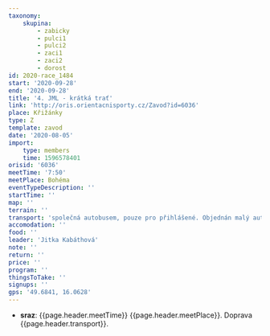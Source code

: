 ```yaml
---
taxonomy:
    skupina:
        - zabicky
        - pulci1
        - pulci2
        - zaci1
        - zaci2
        - dorost
id: 2020-race_1484
start: '2020-09-28'
end: '2020-09-28'
title: '4. JML - krátká trať'
link: 'http://oris.orientacnisporty.cz/Zavod?id=6036'
place: Křižánky
type: Z
template: zavod
date: '2020-08-05'
import:
    type: members
    time: 1596578401
orisid: '6036'
meetTime: '7:50'
meetPlace: Bohéma
eventTypeDescription: ''
startTime: ''
map: ''
terrain: ''
transport: 'společná autobusem, pouze pro přihlášené. Objednán malý autobus pro 19 cestujících'
accomodation: ''
food: ''
leader: 'Jitka Kabáthová'
note: ''
return: ''
price: ''
program: ''
thingsToTake: ''
signups: ''
gps: '49.6841, 16.0628'
---
```


* **sraz**: {{page.header.meetTime}} {{page.header.meetPlace}}. Doprava {{page.header.transport}}.
